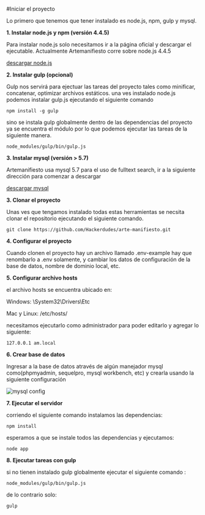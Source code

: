 #Iniciar el proyecto

Lo primero que tenemos que tener instalado es node.js, npm, gulp y mysql.

**1. Instalar node.js y npm (versión 4.4.5)**

Para instalar node.js solo necesitamos ir a la página oficial y descargar el ejecutable.
Actualmente Artemanifiesto corre sobre node.js 4.4.5

[descargar node.js](https://nodejs.org/en/)


**2. Instalar gulp (opcional)**

Gulp nos servirá para ejectuar las tareas del proyecto tales como minificar, concatenar, optimizar archivos estáticos.
una ves instalado node.js podemos instalar gulp.js ejecutando el siguiente comando

`npm install -g gulp`

sino se instala gulp globalmente dentro de las dependencias del proyecto ya se encuentra el módulo por lo que podemos
ejecutar las tareas de la siguiente manera.

` node_modules/gulp/bin/gulp.js `

**3. Instalar mysql (versión > 5.7)**

Artemanifiesto usa mysql 5.7 para el uso de fulltext search, ir a la siguiente dirección para comenzar a descargar

[descargar mysql](https://dev.mysql.com/downloads/mysql/)

**3. Clonar el proyecto**

Unas ves que tengamos instalado todas estas herramientas se necsita clonar el repositorio ejecutando el siguiente comando.

`git clone https://github.com/Hackerdudes/arte-manifiesto.git`

**4. Configurar el proyecto**

Cuando clonen el proyecto hay un archivo llamado .env-example hay que renombarlo a .env solamente, y cambiar los datos de
configuración de la base de datos, nombre de dominio local, etc.

**5. Configurar archivo hosts**

el archivo hosts se encuentra ubicado en:

Windows: \System32\Drivers\Etc 

Mac y  Linux: /etc/hosts/

necesitamos ejecutarlo como administrador para poder editarlo y agregar lo siguiente:

`127.0.0.1 am.local`

**6. Crear base de datos**

Ingresar a la base de datos através de algún manejador mysql como(phpmyadmin, sequelpro, mysql workbench, etc) y crearla usando la siguiente configuración

![mysql config](http://image.prntscr.com/image/89edf97316e74da3b922dda05096da52.png)

**7. Ejecutar el servidor**

corriendo el siguiente comando instalamos las dependencias:

`npm install`

esperamos a que se instale todos las dependencias y ejecutamos:

`node app`

**8. Ejecutar tareas con gulp**

si no tienen instalado gulp globalmente ejecutar el siguiente comando :

`node_modules/gulp/bin/gulp.js `

de lo contrario solo:

`gulp`







